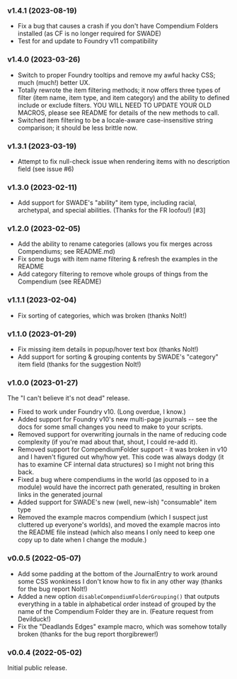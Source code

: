 ### v1.4.1 (2023-08-19)

* Fix a bug that causes a crash if you don't have Compendium Folders installed (as CF is no longer required for SWADE)
* Test for and update to Foundry v11 compatibility

### v1.4.0 (2023-03-26)

* Switch to proper Foundry tooltips and remove my awful hacky CSS; much (much!) better UX.
* Totally rewrote the item filtering methods; it now offers three types of filter (item name, item type, and item category) and the ability to defined include or exclude filters. YOU WILL NEED TO UPDATE YOUR OLD MACROS, please see README for details of the new methods to call.
* Switched item filtering to be a locale-aware case-insensitive string comparison; it should be less brittle now.

### v1.3.1 (2023-03-19)

* Attempt to fix null-check issue when rendering items with no description field (see issue #6)

### v1.3.0 (2023-02-11)

* Add support for SWADE's "ability" item type, including racial, archetypal, and special abilities. (Thanks for the FR loofou!) [#3]

### v1.2.0 (2023-02-05)
* Add the ability to rename categories (allows you fix merges across Compendiums; see README.md)
* Fix some bugs with item name filtering & refresh the examples in the README
* Add category filtering to remove whole groups of things from the Compendium (see README)

### v1.1.1 (2023-02-04)
* Fix sorting of categories, which was broken (thanks Nolt!)

### v1.1.0 (2023-01-29)

* Fix missing item details in popup/hover text box (thanks Nolt!)
* Add support for sorting & grouping contents by SWADE's "category" item field (thanks for the suggestion Nolt!)

### v1.0.0 (2023-01-27)

The "I can't believe it's not dead" release.

* Fixed to work under Foundry v10. (Long overdue, I know.)
* Added support for Foundry v10's new multi-page journals -- see the docs for some small changes you need to make to your scripts.
* Removed support for overwriting journals in the name of reducing code complexity (if you're mad about that, shout, I could re-add it).
* Removed support for CompendiumFolder support - it was broken in v10 and I haven't figured out why/how yet. This code was always dodgy (it has to examine CF internal data structures) so I might not bring this back.
* Fixed a bug where compendiums in the world (as opposed to in a module) would have the incorrect path generated, resulting in broken links in the generated journal
* Added support for SWADE's new (well, new-ish) "consumable" item type
* Removed the example macros compendium (which I suspect just cluttered up everyone's worlds), and moved the example macros into the README file instead (which also means I only need to keep one copy up to date when I change the module.)

### v0.0.5 (2022-05-07)

* Add some padding at the bottom of the JournalEntry to work around some CSS wonkiness I don't
  know how to fix in any other way (thanks for the bug report Nolt!)
* Added a new option `disableCompendiumFolderGrouping()` that outputs everything in a table in alphabetical
  order instead of grouped by the name of the Compendium Folder they are in. (Feature request from Devilduck!)
* Fix the "Deadlands Edges" example macro, which was somehow totally broken (thanks for the bug report
  thorgibrewer!)

### v0.0.4 (2022-05-02)

Initial public release.